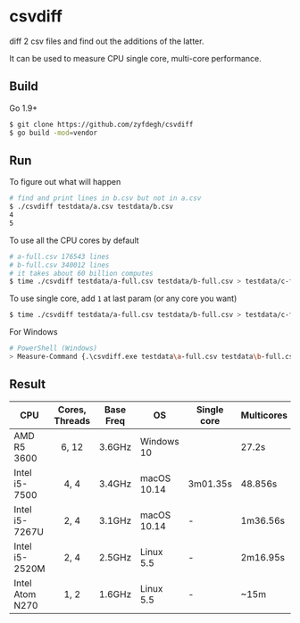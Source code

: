 # csvdiff

diff 2 csv files and find out the additions of the latter.

It can be used to measure CPU single core, multi-core performance.


## Build
Go 1.9+


```sh
$ git clone https://github.com/zyfdegh/csvdiff
$ go build -mod=vendor
```

## Run
To figure out what will happen
```sh
# find and print lines in b.csv but not in a.csv
$ ./csvdiff testdata/a.csv testdata/b.csv
4
5
```

To use all the CPU cores by default
```sh
# a-full.csv 176543 lines
# b-full.csv 340012 lines
# it takes about 60 billion computes
$ time ./csvdiff testdata/a-full.csv testdata/b-full.csv > testdata/c-full-multi.csv
```

To use single core, add `1` at last param (or any core you want)
```sh
$ time ./csvdiff testdata/a-full.csv testdata/b-full.csv > testdata/c-full-single.csv 1
```

For Windows
```sh
# PowerShell (Windows)
> Measure-Command {.\csvdiff.exe testdata\a-full.csv testdata\b-full.csv > .\testdata\c-full.csv}
```

## Result

| CPU | Cores, Threads | Base Freq | OS | Single core | Multicores |
|--|:--:|--|--|--|--|
| AMD R5 3600 | 6, 12 | 3.6GHz | Windows 10 | | 27.2s |
| Intel i5-7500  | 4, 4 | 3.4GHz | macOS 10.14 | 3m01.35s | 48.856s |
| Intel i5-7267U | 2, 4 | 3.1GHz | macOS 10.14 | - | 1m36.56s |
| Intel i5-2520M | 2, 4 | 2.5GHz | Linux 5.5   | - | 2m16.95s |
| Intel Atom N270 | 1, 2 | 1.6GHz | Linux 5.5 | - | ~15m |


